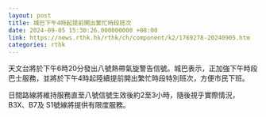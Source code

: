 ```yaml
---
layout: post
title: 城巴下午4時起提前開出繁忙時段班次
date: 2024-09-05 15:30:26.000000000 +08:00
link: https://news.rthk.hk/rthk/ch/component/k2/1769278-20240905.htm
categories: rthk
---
```


天文台將於下午6時20分發出八號熱帶氣旋警告信號。城巴表示，正加強下午時段巴士服務，並將於下午4時起陸續提前開出繁忙時段特別班次，方便市民下班。
 
日間路線將維持服務直至八號信號生效後約2至3小時，隨後視乎實際情況，B3X、B7及 S1號線將提供有限度服務。
